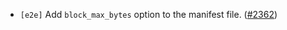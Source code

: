 - `[e2e]` Add `block_max_bytes` option to the manifest file.
  ([\#2362](https://github.com/KYVENetwork/cometbft/v38/pull/2362))
